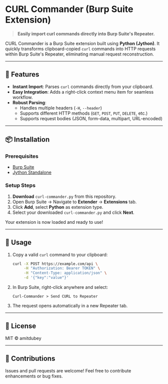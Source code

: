 # CURL Commander (Burp Suite Extension)

> **Easily import curl commands directly into Burp Suite's Repeater.**

CURL Commander is a Burp Suite extension built using **Python (Jython)**. It quickly transforms clipboard-copied `curl` commands into HTTP requests within Burp Suite's Repeater, eliminating manual request reconstruction.

---

## 🚀 Features

- **Instant Import**: Parses `curl` commands directly from your clipboard.
- **Easy Integration**: Adds a right-click context menu item for seamless workflow.
- **Robust Parsing**:
  - Handles multiple headers (`-H`, `--header`)
  - Supports different HTTP methods (`GET`, `POST`, `PUT`, `DELETE`, etc.)
  - Supports request bodies (JSON, form-data, multipart, URL-encoded)

---

## 📦 Installation

### Prerequisites
- [Burp Suite](https://portswigger.net/burp)
- [Jython Standalone](https://www.jython.org/download)

### Setup Steps
1. **Download** `curl-commander.py` from this repository.
2. Open Burp Suite → Navigate to **Extender** → **Extensions** tab.
3. Click **Add**, select **Python** as extension type.
4. Select your downloaded `curl-commander.py` and click **Next**.

Your extension is now loaded and ready to use!

---

## 🚦 Usage

1. Copy a valid `curl` command to your clipboard:
    ```bash
    curl -X POST https://example.com/api \
         -H "Authorization: Bearer TOKEN" \
         -H "Content-Type: application/json" \
         -d '{"key":"value"}'
    ```

2. In Burp Suite, right-click anywhere and select:
    ```
    Curl-Commander > Send CURL to Repeater
    ```

3. The request opens automatically in a new Repeater tab.

---


## 📄 License

MIT © amitdubey

---

## 🤝 Contributions

Issues and pull requests are welcome! Feel free to contribute enhancements or bug fixes.
